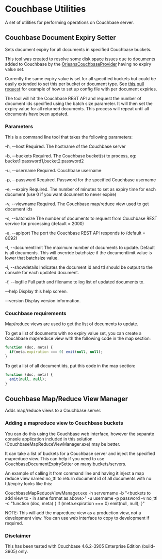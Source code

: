 # Couchbase Utilities

A set of utilities for performing operations on Couchbase server.

## Couchbase Document Expiry Setter

Sets document expiry for all documents in specified Couchbase buckets.

This tool was created to resolve some disk space issues due to documents added to Couchbase by the [OrleansCouchbaseProvider](https://github.com/OrleansContrib/OrleansCouchbaseProvider) having no expiry value set. 

Currently the same expiry value is set for all specified buckets but could be easily extended to set this per bucket or document type. See [this pull request](https://github.com/OrleansContrib/OrleansCouchbaseProvider/pull/22) for example of how to set up config file with per document expiries.

The tool will hit the Couchbase REST API and request the number of document ids specified using the batch size parameter. It will then set the expiry value for all returned documents. This process will repeat until all documents have been updated. 

### Parameters

This is a command line tool that takes the following parameters:

-h, --host         				Required. The hostname of the Couchbase server

-b, --buckets      			Required. The Couchbase bucket(s) to process, eg: bucket1:password1,bucket2:password2

-u, --username     		Required. Couchbase username

-p, --password     		Required. Password for the specified Couchbase username

-e, --expiry       				Required. The number of minutes to set as expiry time for each document (use 0 if you want
										document to never expire)

-v, --viewname     		Required. The Couchbase map/reduce view used to get document ids

-s, --batchsize    			The number of documents to request from Couchbase REST service for processing (default = 2000)

-a, --apiport      			The port the Couchbase REST API responds to (default = 8092)

-l, --documentlimit    	The maximum number of documents to update. Default is all documents. This will override
										batchsize if the documentlimit value is lower that batchsize value.

  -i, --showdetails      	Indicates the document id and ttl should be output to the console for each updated document.

  -f, --logfile          			Full path and filename to log list of updated documents to.

--help             				Display this help screen.

--version          				Display version information.

### Couchbase requirements

Map/reduce views are used to get the list of documents to update.

To get a list of documents with no expiry value set, you can create a Couchbase map/reduce view with the following code in the map section:

```javascript
function (doc, meta) {
  if(meta.expiration === 0) emit(null, null);
}
```

To get a list of all document ids, put this code in the map section:

```javascript
function (doc, meta) {
  emit(null, null);
}
```

## Couchbase Map/Reduce View Manager

Adds map/reduce views to a Couchbase server.

### Adding a mapreduce view to Couchbase buckets

You can do this using the Couchbase web interface, however the separate console application included in this solution (CouchbaseMapReduceViewManager.exe) may be better. 

It can take a list of buckets for a Couchbase server and inject the specified mapreduce view. This can help if you need to use CouchbaseDocumentExpirySetter on many buckets/servers.

An example of calling it from command line and having it inject a map reduce view named no_ttl to return document id of all documents with no ttl/expiry looks like this:

CouchbaseMapReduceViewManager.exe -h servername -b "<buckets to add view to - in same format as above>" -u username -p password -v no_ttl -c "function (doc, meta) { if (meta.expiration === 0) emit(null, null); }"
  
NOTE: This will add the mapreduce view as a production view, not a development view. You can use web interface to copy to development if required.

### Disclaimer

This has been tested with Couchbase 4.6.2-3905 Enterprise Edition (build-3905) only.
